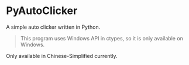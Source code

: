 # PyAutoClicker

A simple auto clicker written in Python.

> This program uses Windows API in ctypes, so it is only available on Windows.

Only available in Chinese-Simplified currently.
